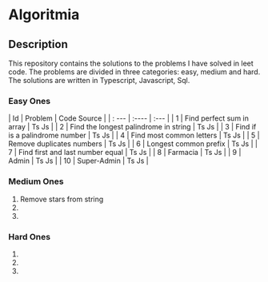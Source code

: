 # Algoritmia
## Description 
This repository contains the solutions to the problems I have solved in leet code. The problems are divided in three categories: easy, medium and hard. The solutions are written in Typescript, Javascript, Sql. 

### Easy Ones
| Id    |      Problem                          | Code Source |
| : --- | :----                                 | :---        |
|   1   | Find perfect sum in array             |   Ts  Js    | 
|   2   | Find the longest palindrome in string |   Ts  Js    |
|   3   | Find if is a palindrome number        |   Ts  Js    |
|   4   | Find most common letters              |   Ts  Js    |
|   5   | Remove duplicates numbers             |   Ts  Js    |
|   6   | Longest common prefix                 |   Ts  Js    |
|   7   | Find first and last number equal      |   Ts  Js    |
|   8   | Farmacia                              |   Ts  Js    |
|   9   | Admin                                 |   Ts  Js    |
|   10  | Super-Admin                           |   Ts  Js    |

### Medium Ones
1. Remove stars from string
2.
3.
### Hard Ones
1.
2.
3.
